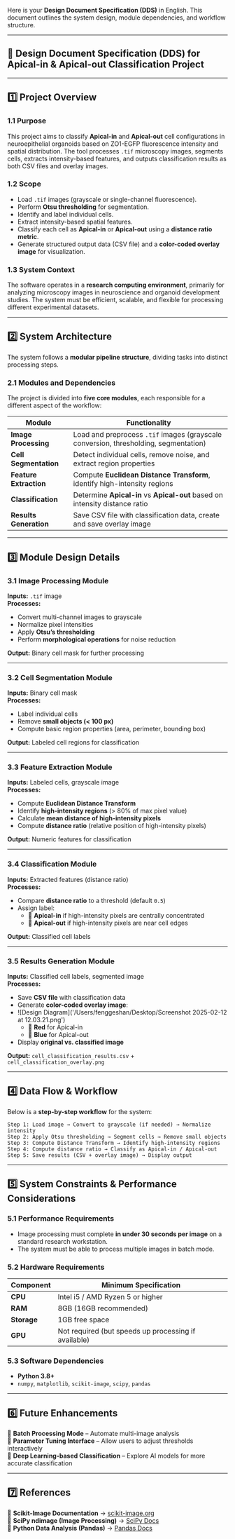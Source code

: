 Here is your **Design Document Specification (DDS)** in English. This document outlines the system design, module dependencies, and workflow structure.

---

## **📜 Design Document Specification (DDS) for Apical-in & Apical-out Classification Project**  

---

## **1️⃣ Project Overview**  
### **1.1 Purpose**  
This project aims to classify **Apical-in** and **Apical-out** cell configurations in neuroepithelial organoids based on ZO1-EGFP fluorescence intensity and spatial distribution. The tool processes `.tif` microscopy images, segments cells, extracts intensity-based features, and outputs classification results as both CSV files and overlay images.

### **1.2 Scope**  
- Load `.tif` images (grayscale or single-channel fluorescence).  
- Perform **Otsu thresholding** for segmentation.  
- Identify and label individual cells.  
- Extract intensity-based spatial features.  
- Classify each cell as **Apical-in** or **Apical-out** using a **distance ratio metric**.  
- Generate structured output data (CSV file) and a **color-coded overlay image** for visualization.  

### **1.3 System Context**  
The software operates in a **research computing environment**, primarily for analyzing microscopy images in neuroscience and organoid development studies. The system must be efficient, scalable, and flexible for processing different experimental datasets.

---

## **2️⃣ System Architecture**  
The system follows a **modular pipeline structure**, dividing tasks into distinct processing steps.

### **2.1 Modules and Dependencies**
The project is divided into **five core modules**, each responsible for a different aspect of the workflow:

| **Module**              | **Functionality** |
|-------------------------|-----------------------------------------------------------|
| **Image Processing**    | Load and preprocess `.tif` images (grayscale conversion, thresholding, segmentation) |
| **Cell Segmentation**   | Detect individual cells, remove noise, and extract region properties |
| **Feature Extraction**  | Compute **Euclidean Distance Transform**, identify high-intensity regions |
| **Classification**      | Determine **Apical-in** vs **Apical-out** based on intensity distance ratio |
| **Results Generation**  | Save CSV file with classification data, create and save overlay image |

---

## **3️⃣ Module Design Details**  

### **3.1 Image Processing Module**  
**Inputs:** `.tif` image  
**Processes:**  
- Convert multi-channel images to grayscale  
- Normalize pixel intensities  
- Apply **Otsu’s thresholding**  
- Perform **morphological operations** for noise reduction  

**Output:** Binary cell mask for further processing  

---

### **3.2 Cell Segmentation Module**  
**Inputs:** Binary cell mask  
**Processes:**  
- Label individual cells  
- Remove **small objects (< 100 px)**  
- Compute basic region properties (area, perimeter, bounding box)  

**Output:** Labeled cell regions for classification  

---

### **3.3 Feature Extraction Module**  
**Inputs:** Labeled cells, grayscale image  
**Processes:**  
- Compute **Euclidean Distance Transform**  
- Identify **high-intensity regions** (> 80% of max pixel value)  
- Calculate **mean distance of high-intensity pixels**  
- Compute **distance ratio** (relative position of high-intensity pixels)  

**Output:** Numeric features for classification  

---

### **3.4 Classification Module**  
**Inputs:** Extracted features (distance ratio)  
**Processes:**  
- Compare **distance ratio** to a threshold (default `0.5`)  
- Assign label:  
  - 🔴 **Apical-in** if high-intensity pixels are centrally concentrated  
  - 🔵 **Apical-out** if high-intensity pixels are near cell edges  

**Output:** Classified cell labels  

---

### **3.5 Results Generation Module**  
**Inputs:** Classified cell labels, segmented image  
**Processes:**  
- Save **CSV file** with classification data  
- Generate **color-coded overlay image**:
- ![Design Diagram]('/Users/fenggeshan/Desktop/Screenshot 2025-02-12 at 12.03.21.png')
  - 🔴 **Red** for Apical-in  
  - 🔵 **Blue** for Apical-out  
- Display **original vs. classified image**  

**Output:** `cell_classification_results.csv` + `cell_classification_overlay.png`  

---

## **4️⃣ Data Flow & Workflow**  
Below is a **step-by-step workflow** for the system:

```plaintext
Step 1: Load image → Convert to grayscale (if needed) → Normalize intensity
Step 2: Apply Otsu thresholding → Segment cells → Remove small objects
Step 3: Compute Distance Transform → Identify high-intensity regions
Step 4: Compute distance ratio → Classify as Apical-in / Apical-out
Step 5: Save results (CSV + overlay image) → Display output
```

---

## **5️⃣ System Constraints & Performance Considerations**  
### **5.1 Performance Requirements**  
- Image processing must complete **in under 30 seconds per image** on a standard research workstation.  
- The system must be able to process multiple images in batch mode.  

### **5.2 Hardware Requirements**  
| Component       | Minimum Specification |
|----------------|----------------------|
| **CPU**        | Intel i5 / AMD Ryzen 5 or higher |
| **RAM**        | 8GB (16GB recommended) |
| **Storage**    | 1GB free space |
| **GPU**        | Not required (but speeds up processing if available) |

### **5.3 Software Dependencies**  
- **Python 3.8+**  
- `numpy`, `matplotlib`, `scikit-image`, `scipy`, `pandas`  

---

## **6️⃣ Future Enhancements**  
🔹 **Batch Processing Mode** – Automate multi-image analysis  
🔹 **Parameter Tuning Interface** – Allow users to adjust thresholds interactively  
🔹 **Deep Learning-based Classification** – Explore AI models for more accurate classification  

---

## **7️⃣ References**  
📌 **Scikit-Image Documentation** → [scikit-image.org](https://scikit-image.org/)  
📌 **SciPy ndimage (Image Processing)** → [SciPy Docs](https://docs.scipy.org/doc/scipy/reference/ndimage.html)  
📌 **Python Data Analysis (Pandas)** → [Pandas Docs](https://pandas.pydata.org/)  
